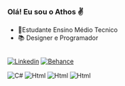 ### Olá! Eu sou o Athos ✌️
- 🔭Estudante Ensino Médio Tecnico
- 📚 Designer e Programador

 ##
 
[![Linkedin](https://img.shields.io/badge/LinkedIn-0077B5?style=for-the-badge&logo=linkedin&logoColor=white)](https://br.linkedin.com/in/athosmrfonseca?trk=people-guest_people_search-card&original_referer=https%3A%2F%2Fwww.linkedin.com%2F)
[![Behance](https://img.shields.io/badge/-Behance-blue?style=for-the-badge&logo=behance&logoColor=white)](https://www.behance.net/Athooss)
 
<div style="display: inline_block">
  
  <img align="center" alt="C#" src="https://img.shields.io/badge/C%23-239120?style=for-the-badge&logo=c-sharp&logoColor=white" />
  <img align="center" alt="Html" src="https://img.shields.io/badge/HTML-239120?style=for-the-badge&logo=html5&logoColor=white" />
  <img align="center" alt="Html" src="https://img.shields.io/badge/CSS-239120?&style=for-the-badge&logo=css3&logoColor=white" />
  <img align="center" alt="Html" src="https://img.shields.io/badge/MySQL-00000F?style=for-the-badge&logo=mysql&logoColor=white" />
   
</div>
 
  
